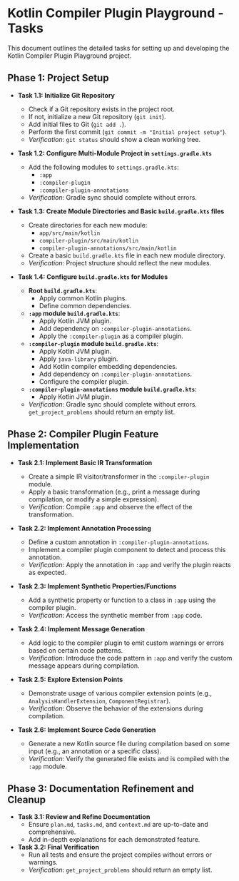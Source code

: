 # Kotlin Compiler Plugin Playground - Tasks

This document outlines the detailed tasks for setting up and developing the Kotlin Compiler Plugin Playground project.

## Phase 1: Project Setup

*   **Task 1.1: Initialize Git Repository**
    *   Check if a Git repository exists in the project root.
    *   If not, initialize a new Git repository (`git init`).
    *   Add initial files to Git (`git add .`).
    *   Perform the first commit (`git commit -m "Initial project setup"`).
    *   *Verification*: `git status` should show a clean working tree.

*   **Task 1.2: Configure Multi-Module Project in `settings.gradle.kts`**
    *   Add the following modules to `settings.gradle.kts`:
        *   `:app`
        *   `:compiler-plugin`
        *   `:compiler-plugin-annotations`
    *   *Verification*: Gradle sync should complete without errors.

*   **Task 1.3: Create Module Directories and Basic `build.gradle.kts` files**
    *   Create directories for each new module:
        *   `app/src/main/kotlin`
        *   `compiler-plugin/src/main/kotlin`
        *   `compiler-plugin-annotations/src/main/kotlin`
    *   Create a basic `build.gradle.kts` file in each new module directory.
    *   *Verification*: Project structure should reflect the new modules.

*   **Task 1.4: Configure `build.gradle.kts` for Modules**
    *   **Root `build.gradle.kts`**:
        *   Apply common Kotlin plugins.
        *   Define common dependencies.
    *   **`:app` module `build.gradle.kts`**:
        *   Apply Kotlin JVM plugin.
        *   Add dependency on `:compiler-plugin-annotations`.
        *   Apply the `:compiler-plugin` as a compiler plugin.
    *   **`:compiler-plugin` module `build.gradle.kts`**:
        *   Apply Kotlin JVM plugin.
        *   Apply `java-library` plugin.
        *   Add Kotlin compiler embedding dependencies.
        *   Add dependency on `:compiler-plugin-annotations`.
        *   Configure the compiler plugin.
    *   **`:compiler-plugin-annotations` module `build.gradle.kts`**:
        *   Apply Kotlin JVM plugin.
    *   *Verification*: Gradle sync should complete without errors. `get_project_problems` should return an empty list.

## Phase 2: Compiler Plugin Feature Implementation

*   **Task 2.1: Implement Basic IR Transformation**
    *   Create a simple IR visitor/transformer in the `:compiler-plugin` module.
    *   Apply a basic transformation (e.g., print a message during compilation, or modify a simple expression).
    *   *Verification*: Compile `:app` and observe the effect of the transformation.

*   **Task 2.2: Implement Annotation Processing**
    *   Define a custom annotation in `:compiler-plugin-annotations`.
    *   Implement a compiler plugin component to detect and process this annotation.
    *   *Verification*: Apply the annotation in `:app` and verify the plugin reacts as expected.

*   **Task 2.3: Implement Synthetic Properties/Functions**
    *   Add a synthetic property or function to a class in `:app` using the compiler plugin.
    *   *Verification*: Access the synthetic member from `:app` code.

*   **Task 2.4: Implement Message Generation**
    *   Add logic to the compiler plugin to emit custom warnings or errors based on certain code patterns.
    *   *Verification*: Introduce the code pattern in `:app` and verify the custom message appears during compilation.

*   **Task 2.5: Explore Extension Points**
    *   Demonstrate usage of various compiler extension points (e.g., `AnalysisHandlerExtension`, `ComponentRegistrar`).
    *   *Verification*: Observe the behavior of the extensions during compilation.

*   **Task 2.6: Implement Source Code Generation**
    *   Generate a new Kotlin source file during compilation based on some input (e.g., an annotation or a specific class).
    *   *Verification*: Verify the generated file exists and is compiled with the `:app` module.

## Phase 3: Documentation Refinement and Cleanup

*   **Task 3.1: Review and Refine Documentation**
    *   Ensure `plan.md`, `tasks.md`, and `context.md` are up-to-date and comprehensive.
    *   Add in-depth explanations for each demonstrated feature.
*   **Task 3.2: Final Verification**
    *   Run all tests and ensure the project compiles without errors or warnings.
    *   *Verification*: `get_project_problems` should return an empty list.

